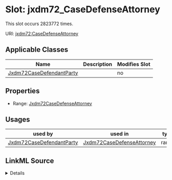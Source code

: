 

# Slot: jxdm72_CaseDefenseAttorney




This slot occurs 2823772 times.


URI: [jxdm72:CaseDefenseAttorney](http://release.niem.gov/niem/domains/jxdm/7.2/CaseDefenseAttorney)



<!-- no inheritance hierarchy -->





## Applicable Classes

| Name | Description | Modifies Slot |
| --- | --- | --- |
| [Jxdm72CaseDefendantParty](../classes/Jxdm72CaseDefendantParty.md) |  |  no  |







## Properties

* Range: [Jxdm72CaseDefenseAttorney](../classes/Jxdm72CaseDefenseAttorney.md)

## Usages

| used by | used in | type | used |
| ---  | --- | --- | --- |
| [Jxdm72CaseDefendantParty](../classes/Jxdm72CaseDefendantParty.md) | [Jxdm72CaseDefenseAttorney](../classes/Jxdm72CaseDefenseAttorney.md) | range | [Jxdm72CaseDefenseAttorney](../classes/Jxdm72CaseDefenseAttorney.md) |








## LinkML Source

<details>

```yaml
name: jxdm72_CaseDefenseAttorney
from_schema: okns:scales-kg
rank: 1000
slot_uri: jxdm72:CaseDefenseAttorney
alias: jxdm72_CaseDefenseAttorney
domain_of:
- jxdm72_CaseDefendantParty
range: jxdm72_CaseDefenseAttorney

```
</details>